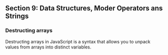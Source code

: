 ## Section 9: Data Structures, Moder Operators ans Strings

### Destructing arrays

Destructing arrays in JavaScript is a syntax that allows you to unpack values from arrays into distinct variables.
